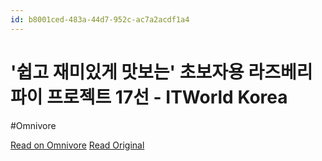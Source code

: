 ```yaml
---
id: b8001ced-483a-44d7-952c-ac7a2acdf1a4
---
```


# '쉽고 재미있게 맛보는' 초보자용 라즈베리 파이 프로젝트 17선 - ITWorld Korea
#Omnivore

[Read on Omnivore](https://omnivore.app/me/17-it-world-korea-18ddaf619bb)
[Read Original](https://www.itworld.co.kr/news/126771)

